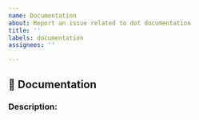 ```yaml
---
name: Documentation
about: Report an issue related to dot documentation
title: ''
labels: documentation
assignees: ''

---
```


## :memo: Documentation

<!-- Note: Remove sections from the template that are not relevant to the issue. -->

### Description:

<!-- A clear and concise description of what needs to be added, updated or removed from current documentation. -->
